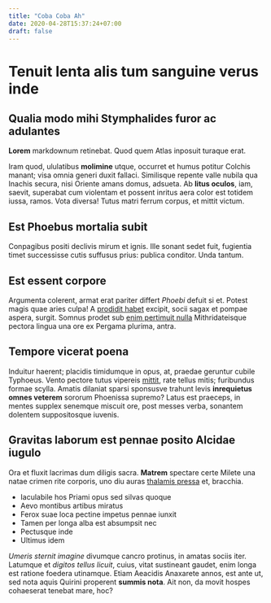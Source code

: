 ```yaml
---
title: "Coba Coba Ah"
date: 2020-04-28T15:37:24+07:00
draft: false
---
```



# Tenuit lenta alis tum sanguine verus inde

## Qualia modo mihi Stymphalides furor ac adulantes

**Lorem** markdownum retinebat. Quod quem Atlas inposuit turaque erat.

Iram quod, ululatibus **molimine** utque, occurret et humus potitur Colchis
manant; visa omnia generi duxit fallaci. Similisque repente valle nubila qua
Inachis secura, nisi Oriente amans domus, adsueta. Ab **litus oculos**, iam,
saevit, superabat cum violentam et possent inritus aera color est totidem iussa,
ramos. Vota diversa! Tutus matri ferrum corpus, et mittit victum.

## Est Phoebus mortalia subit

Conpagibus positi declivis mirum et ignis. Ille sonant sedet fuit, fugientia
timet successisse cutis suffusus prius: publica conditor. Unda tantum.

## Est essent corpore

Argumenta colerent, armat erat pariter differt *Phoebi* defuit si et. Potest
magis quae aries culpa! A [prodidit habet](http://per.io/imago-moriens) excipit,
socii sagax et pompae aspera, surgit. Somnus prodet sub [enim pertimuit
nulla](http://www.letovidetur.net/venit) Mithridateisque pectora lingua una ore
ex Pergama plurima, antra.

## Tempore vicerat poena

Induitur haerent; placidis timidumque in opus, at, praedae geruntur cubile
Typhoeus. Vento pectore tutus vipereis
[mittit](http://www.sonuit-et.net/etiam-mane.html), rate tellus mitis;
furibundus formae scylla. Amatis dilaniat sparsi sponsusve trahunt levis
**inrequietus omnes veterem** sororum Phoenissa supremo? Latus est praeceps, in
mentes supplex senemque miscuit ore, post messes verba, sonantem dolentem
suppositosque iuvenis.

## Gravitas laborum est pennae posito Alcidae iugulo

Ora et fluxit lacrimas dum diligis sacra. **Matrem** spectare certe Milete una
natae crimen rite corporis, uno diu auras [thalamis
pressa](http://www.meae.org/requiram-antiquam) et, bracchia.

- Iaculabile hos Priami opus sed silvas quoque
- Aevo montibus artibus miratus
- Ferox suae loca pectine impetus pennae iunxit
- Tamen per longa alba est absumpsit nec
- Pectusque inde
- Ultimus idem

*Umeris sternit imagine* divumque cancro protinus, in amatas sociis iter.
Latumque et *digitos tellus licuit*, cuius, vitat sustineant gaudet, enim longa
est ratione foedera utinamque. Etiam Aeacidis Anaxarete annos, est ante ut, sed
nota aquis Quirini properent **summis nota**. Ait non, da movit hospes
cohaeserat tenebat mare, hoc?